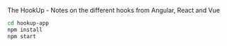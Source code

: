 The HookUp - Notes on the different hooks from Angular, React and Vue

```bash
cd hookup-app
npm install
npm start
```
